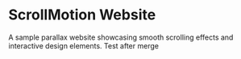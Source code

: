 # ScrollMotion Website
A sample parallax website showcasing smooth scrolling effects and interactive design elements.
Test after merge
